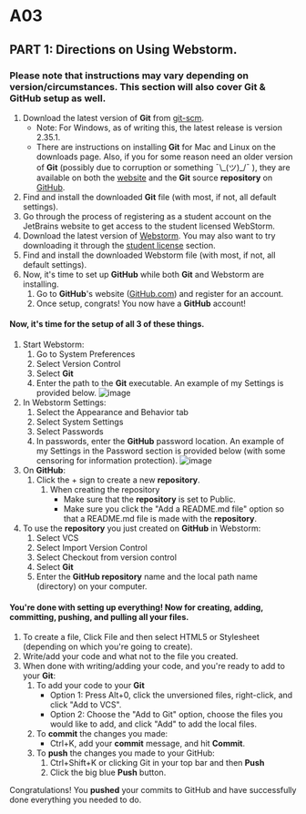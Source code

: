 # A03

## PART 1: Directions on Using Webstorm.
### Please note that instructions may vary depending on version/circumstances. This section will also cover Git & GitHub setup as well.

1) Download the latest version of **Git** from [git-scm](https://git-scm.com/downloads).
   - Note: For Windows, as of writing this, the latest release is version 2.35.1.
   - There are instructions on installing **Git** for Mac and Linux on the downloads page. Also, if you for some reason need an older version of **Git** (possibly due to corruption or something ¯&#92;&#95;(ツ)_/¯ ), they are available on both the [website](https://mirrors.edge.kernel.org/pub/software/scm/git/) and the **Git** source **repository** on [GitHub](https://github.com/git/git).
2) Find and install the downloaded **Git** file (with most, if not, all default settings).
3) Go through the process of registering as a student account on the JetBrains website to get access to the student licensed WebStorm.
4) Download the latest version of [Webstorm](https://www.jetbrains.com/webstorm/). You may also want to try downloading it through the [student license](https://www.jetbrains.com/community/education/#students) section.
5) Find and install the downloaded Webstorm file (with most, if not, all default settings).
6) Now, it's time to set up **GitHub** while both **Git** and Webstorm are installing.
   1) Go to **GitHub**'s website ([GitHub.com](https://github.com)) and register for an account.
   2) Once setup, congrats! You now have a **GitHub** account!

#### Now, it's time for the setup of all 3 of these things.
1) Start Webstorm:
   1) Go to System Preferences
   2) Select Version Control
   3) Select **Git**
   4) Enter the path to the **Git** executable. An example of my Settings is provided below.
      ![image](https://user-images.githubusercontent.com/98120877/154331984-43215c5d-3c9c-4322-82bc-f88bc2e4c32a.png)
2) In Webstorm Settings:
   1) Select the Appearance and Behavior tab
   2) Select System Settings
   3) Select Passwords
   4) In passwords, enter the **GitHub** password location. An example of my Settings in the Password section is provided below (with some censoring for information protection).
      ![image](https://user-images.githubusercontent.com/98120877/154330603-5cf7068d-686e-4598-9bf8-9564bfdf1e8d.png)
3) On **GitHub**:
   1) Click the + sign to create a new **repository**.
      1) When creating the repository
         - Make sure that the **repository** is set to Public.
         - Make sure you click the "Add a README.md file" option so that a README.md file is made with the **repository**.
4) To use the **repository** you just created on **GitHub** in Webstorm:
   1) Select VCS
   2) Select Import Version Control
   3) Select Checkout from version control
   4) Select **Git**
   5) Enter the **GitHub repository** name and the local path name (directory) on your computer.

#### You're done with setting up everything! Now for creating, adding, committing, pushing, and pulling all your files.
1) To create a file, Click File and then select HTML5 or Stylesheet (depending on which you're going to create).
2) Write/add your code and what not to the file you created.
3) When done with writing/adding your code, and you're ready to add to your **Git**:
   1) To add your code to your **Git**
      - Option 1: Press Alt+0, click the unversioned files, right-click, and click "Add to VCS".
      - Option 2: Choose the "Add to Git" option, choose the files you would like to add, and click "Add" to add the local files.
   2) To **commit** the changes you made:
      - Ctrl+K, add your **commit** message, and hit **Commit**.
   3) To **push** the changes you made to your GitHub:
      1) Ctrl+Shift+K or clicking Git in your top bar and then **Push**
      2) Click the big blue **Push** button.

Congratulations! You **pushed** your commits to GitHub and have successfully done everything you needed to do.
